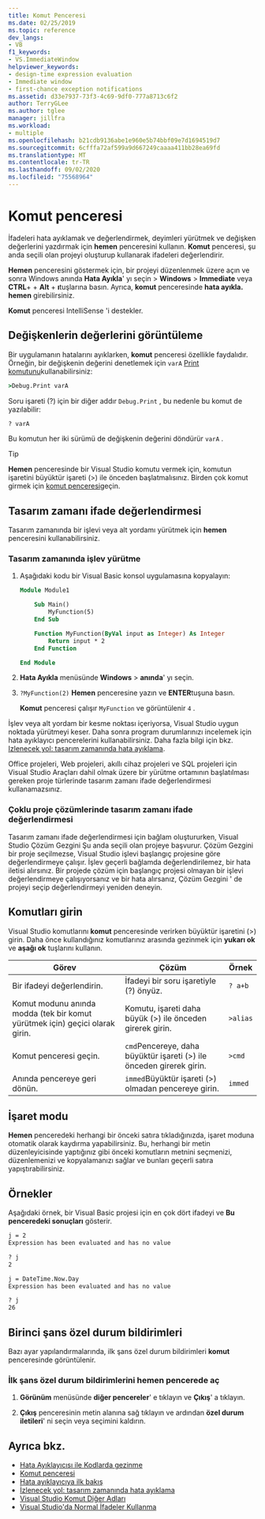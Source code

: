 ```yaml
---
title: Komut Penceresi
ms.date: 02/25/2019
ms.topic: reference
dev_langs:
- VB
f1_keywords:
- VS.ImmediateWindow
helpviewer_keywords:
- design-time expression evaluation
- Immediate window
- first-chance exception notifications
ms.assetid: d33e7937-73f3-4c69-9df0-777a8713c6f2
author: TerryGLee
ms.author: tglee
manager: jillfra
ms.workload:
- multiple
ms.openlocfilehash: b21cdb9136abe1e960e5b74bbf09e7d1694519d7
ms.sourcegitcommit: 6cfffa72af599a9d667249caaaa411bb28ea69fd
ms.translationtype: MT
ms.contentlocale: tr-TR
ms.lasthandoff: 09/02/2020
ms.locfileid: "75568964"
---
```

# <a name="immediate-window"></a>Komut penceresi

İfadeleri hata ayıklamak ve değerlendirmek, deyimleri yürütmek ve değişken değerlerini yazdırmak için **hemen** penceresini kullanın. **Komut** penceresi, şu anda seçili olan projeyi oluşturup kullanarak ifadeleri değerlendirir.

**Hemen** penceresini göstermek için, bir projeyi düzenlenmek üzere açın ve sonra Windows anında **Hata Ayıkla**' yı seçin  >  **Windows**  >  **Immediate** veya **CTRL**+ + **Alt** + **ı**tuşlarına basın. Ayrıca, **komut** penceresinde **hata ayıkla. hemen** girebilirsiniz.

**Komut** penceresi IntelliSense 'i destekler.

## <a name="display-the-values-of-variables"></a>Değişkenlerin değerlerini görüntüleme

Bir uygulamanın hatalarını ayıklarken, **komut** penceresi özellikle faydalıdır. Örneğin, bir değişkenin değerini denetlemek için `varA` [Print komutunu](../../ide/reference/print-command.md)kullanabilirsiniz:

```cmd
>Debug.Print varA
```

Soru işareti (?) için bir diğer addır `Debug.Print` , bu nedenle bu komut de yazılabilir:

```cmd
? varA
```

Bu komutun her iki sürümü de değişkenin değerini döndürür `varA` .

> [!TIP]
> **Hemen** penceresinde bir Visual Studio komutu vermek için, komutun işaretini büyüktür işareti (>) ile önceden başlatmalısınız. Birden çok komut girmek için [komut penceresi](command-window.md)geçin.

## <a name="design-time-expression-evaluation"></a>Tasarım zamanı ifade değerlendirmesi

Tasarım zamanında bir işlevi veya alt yordamı yürütmek için **hemen** penceresini kullanabilirsiniz.

### <a name="execute-a-function-at-design-time"></a>Tasarım zamanında işlev yürütme

1. Aşağıdaki kodu bir Visual Basic konsol uygulamasına kopyalayın:

   ```vb
   Module Module1

       Sub Main()
           MyFunction(5)
       End Sub

       Function MyFunction(ByVal input as Integer) As Integer
           Return input * 2
       End Function

   End Module
   ```

2. **Hata Ayıkla** menüsünde **Windows**  >  **anında**' yı seçin.

3. `?MyFunction(2)` **Hemen** penceresine yazın ve **ENTER**tuşuna basın.

    **Komut** penceresi çalışır `MyFunction` ve görüntülenir `4` .

İşlev veya alt yordam bir kesme noktası içeriyorsa, Visual Studio uygun noktada yürütmeyi keser. Daha sonra program durumlarınızı incelemek için hata ayıklayıcı pencerelerini kullanabilirsiniz. Daha fazla bilgi için bkz. [Izlenecek yol: tasarım zamanında hata ayıklama](../../debugger/walkthrough-debugging-at-design-time.md).

Office projeleri, Web projeleri, akıllı cihaz projeleri ve SQL projeleri için Visual Studio Araçları dahil olmak üzere bir yürütme ortamının başlatılması gereken proje türlerinde tasarım zamanı ifade değerlendirmesi kullanamazsınız.

### <a name="design-time-expression-evaluation-in-multi-project-solutions"></a>Çoklu proje çözümlerinde tasarım zamanı ifade değerlendirmesi

Tasarım zamanı ifade değerlendirmesi için bağlam oluştururken, Visual Studio Çözüm Gezgini Şu anda seçili olan projeye başvurur. Çözüm Gezgini bir proje seçilmezse, Visual Studio işlevi başlangıç projesine göre değerlendirmeye çalışır. İşlev geçerli bağlamda değerlendirilemez, bir hata iletisi alırsınız. Bir projede çözüm için başlangıç projesi olmayan bir işlevi değerlendirmeye çalışıyorsanız ve bir hata alırsanız, Çözüm Gezgini ' de projeyi seçip değerlendirmeyi yeniden deneyin.

## <a name="enter-commands"></a>Komutları girin

Visual Studio komutlarını **komut** penceresinde verirken büyüktür işaretini (>) girin. Daha önce kullandığınız komutlarınız arasında gezinmek için **yukarı ok** ve **aşağı ok** tuşlarını kullanın.

|Görev|Çözüm|Örnek|
|----------|--------------|-------------|
|Bir ifadeyi değerlendirin.|İfadeyi bir soru işaretiyle (?) önyüz.|`? a+b`|
|Komut modunu anında modda (tek bir komut yürütmek için) geçici olarak girin.|Komutu, işareti daha büyük (>) ile önceden girerek girin.|`>alias`|
|Komut penceresi geçin.|`cmd`Pencereye, daha büyüktür işareti (>) ile önceden girerek girin.|`>cmd`|
|Anında pencereye geri dönün.|`immed`Büyüktür işareti (>) olmadan pencereye girin.|`immed`|

## <a name="mark-mode"></a>İşaret modu

**Hemen** penceredeki herhangi bir önceki satıra tıkladığınızda, işaret moduna otomatik olarak kaydırma yapabilirsiniz. Bu, herhangi bir metin düzenleyicisinde yaptığınız gibi önceki komutların metnini seçmenizi, düzenlemenizi ve kopyalamanızı sağlar ve bunları geçerli satıra yapıştırabilirsiniz.

## <a name="examples"></a>Örnekler

Aşağıdaki örnek, bir Visual Basic projesi için en çok dört ifadeyi ve **Bu penceredeki sonuçları** gösterir.

```cmd
j = 2
Expression has been evaluated and has no value

? j
2

j = DateTime.Now.Day
Expression has been evaluated and has no value

? j
26
```

## <a name="first-chance-exception-notifications"></a>Birinci şans özel durum bildirimleri

Bazı ayar yapılandırmalarında, ilk şans özel durum bildirimleri **komut** penceresinde görüntülenir.

### <a name="toggle-first-chance-exception-notifications-in-the-immediate-window"></a>İlk şans özel durum bildirimlerini hemen pencerede aç

1. **Görünüm** menüsünde **diğer pencereler**' e tıklayın ve **Çıkış**' a tıklayın.

2. **Çıkış** penceresinin metin alanına sağ tıklayın ve ardından **özel durum iletileri**' ni seçin veya seçimini kaldırın.

## <a name="see-also"></a>Ayrıca bkz.

- [Hata Ayıklayıcısı ile Kodlarda gezinme](../../debugger/navigating-through-code-with-the-debugger.md)
- [Komut penceresi](../../ide/reference/command-window.md)
- [Hata ayıklayıcıya ilk bakış](../../debugger/debugger-feature-tour.md)
- [İzlenecek yol: tasarım zamanında hata ayıklama](../../debugger/walkthrough-debugging-at-design-time.md)
- [Visual Studio Komut Diğer Adları](../../ide/reference/visual-studio-command-aliases.md)
- [Visual Studio'da Normal İfadeler Kullanma](../../ide/using-regular-expressions-in-visual-studio.md)
